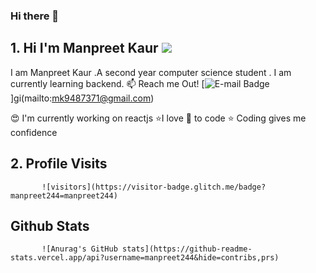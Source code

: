 ### Hi there 👋
## 1. Hi I'm Manpreet Kaur <img src="https://i.pinimg.com/originals/03/68/c2/0368c21a37cce3e3628ff8eeccc4e2a4.gif">
I am Manpreet Kaur .A second year computer science student . I am currently learning backend. 
:mailbox: Reach me Out!
[![E-mail Badge](https://https://img.shields.io/badge/mail-manpreet-blue)]gi(mailto:mk9487371@gmail.com)

:heart_eyes: I'm currently working on reactjs
:star:I love :blue_heart: to code  :star:
Coding gives me confidence

## 2. Profile Visits
           ![visitors](https://visitor-badge.glitch.me/badge?manpreet244=manpreet244)

## Github Stats

           ![Anurag's GitHub stats](https://github-readme-stats.vercel.app/api?username=manpreet244&hide=contribs,prs)
